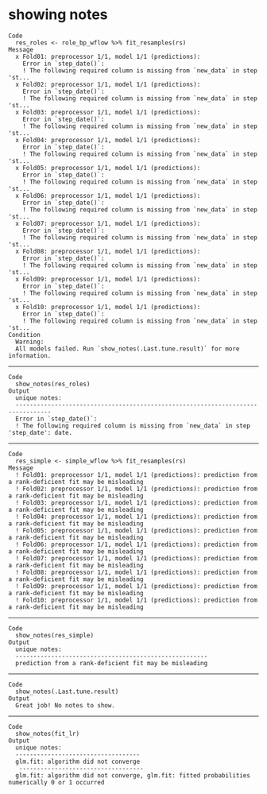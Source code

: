 # showing notes

    Code
      res_roles <- role_bp_wflow %>% fit_resamples(rs)
    Message
      x Fold01: preprocessor 1/1, model 1/1 (predictions):
        Error in `step_date()`:
        ! The following required column is missing from `new_data` in step 'st...
      x Fold02: preprocessor 1/1, model 1/1 (predictions):
        Error in `step_date()`:
        ! The following required column is missing from `new_data` in step 'st...
      x Fold03: preprocessor 1/1, model 1/1 (predictions):
        Error in `step_date()`:
        ! The following required column is missing from `new_data` in step 'st...
      x Fold04: preprocessor 1/1, model 1/1 (predictions):
        Error in `step_date()`:
        ! The following required column is missing from `new_data` in step 'st...
      x Fold05: preprocessor 1/1, model 1/1 (predictions):
        Error in `step_date()`:
        ! The following required column is missing from `new_data` in step 'st...
      x Fold06: preprocessor 1/1, model 1/1 (predictions):
        Error in `step_date()`:
        ! The following required column is missing from `new_data` in step 'st...
      x Fold07: preprocessor 1/1, model 1/1 (predictions):
        Error in `step_date()`:
        ! The following required column is missing from `new_data` in step 'st...
      x Fold08: preprocessor 1/1, model 1/1 (predictions):
        Error in `step_date()`:
        ! The following required column is missing from `new_data` in step 'st...
      x Fold09: preprocessor 1/1, model 1/1 (predictions):
        Error in `step_date()`:
        ! The following required column is missing from `new_data` in step 'st...
      x Fold10: preprocessor 1/1, model 1/1 (predictions):
        Error in `step_date()`:
        ! The following required column is missing from `new_data` in step 'st...
    Condition
      Warning:
      All models failed. Run `show_notes(.Last.tune.result)` for more information.

---

    Code
      show_notes(res_roles)
    Output
      unique notes:
      --------------------------------------------------------------------------------
      Error in `step_date()`:
      ! The following required column is missing from `new_data` in step 'step_date': date. 

---

    Code
      res_simple <- simple_wflow %>% fit_resamples(rs)
    Message
      ! Fold01: preprocessor 1/1, model 1/1 (predictions): prediction from a rank-deficient fit may be misleading
      ! Fold02: preprocessor 1/1, model 1/1 (predictions): prediction from a rank-deficient fit may be misleading
      ! Fold03: preprocessor 1/1, model 1/1 (predictions): prediction from a rank-deficient fit may be misleading
      ! Fold04: preprocessor 1/1, model 1/1 (predictions): prediction from a rank-deficient fit may be misleading
      ! Fold05: preprocessor 1/1, model 1/1 (predictions): prediction from a rank-deficient fit may be misleading
      ! Fold06: preprocessor 1/1, model 1/1 (predictions): prediction from a rank-deficient fit may be misleading
      ! Fold07: preprocessor 1/1, model 1/1 (predictions): prediction from a rank-deficient fit may be misleading
      ! Fold08: preprocessor 1/1, model 1/1 (predictions): prediction from a rank-deficient fit may be misleading
      ! Fold09: preprocessor 1/1, model 1/1 (predictions): prediction from a rank-deficient fit may be misleading
      ! Fold10: preprocessor 1/1, model 1/1 (predictions): prediction from a rank-deficient fit may be misleading

---

    Code
      show_notes(res_simple)
    Output
      unique notes:
      ------------------------------------------------------
      prediction from a rank-deficient fit may be misleading 

---

    Code
      show_notes(.Last.tune.result)
    Output
      Great job! No notes to show.

---

    Code
      show_notes(fit_lr)
    Output
      unique notes:
      -----------------------------------
      glm.fit: algorithm did not converge 
       -----------------------------------
      glm.fit: algorithm did not converge, glm.fit: fitted probabilities numerically 0 or 1 occurred 

